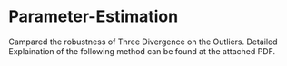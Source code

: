 # Parameter-Estimation
Campared the robustness of Three Divergence on the Outliers.
Detailed Explaination of the following method can be found at the attached PDF.
